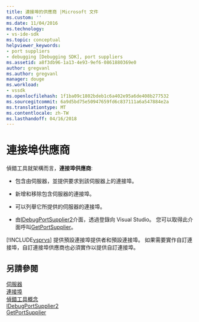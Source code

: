 ```yaml
---
title: 連接埠的供應商 |Microsoft 文件
ms.custom: ''
ms.date: 11/04/2016
ms.technology:
- vs-ide-sdk
ms.topic: conceptual
helpviewer_keywords:
- port suppliers
- debugging [Debugging SDK], port suppliers
ms.assetid: a8f3db96-1a13-4e93-9ef6-0861880369e0
author: gregvanl
ms.author: gregvanl
manager: douge
ms.workload:
- vssdk
ms.openlocfilehash: 1f1ba09c1802bdeb1c6a402e95a6de408b277532
ms.sourcegitcommit: 6a9d5bd75e50947659fd6c837111a6a547884e2a
ms.translationtype: MT
ms.contentlocale: zh-TW
ms.lasthandoff: 04/16/2018
---
```

# <a name="port-suppliers"></a>連接埠供應商
偵錯工具就架構而言，**連接埠供應商**:  
  
-   包含由伺服器，並提供要求到該伺服器上的連接埠。  
  
-   新增和移除包含伺服器的連接埠。  
  
-   可以列舉它所提供的伺服器的連接埠。  
  
-   由[IDebugPortSupplier2](../../extensibility/debugger/reference/idebugportsupplier2.md)介面，透過登錄向 Visual Studio。 您可以取得此介面呼叫[GetPortSupplier](../../extensibility/debugger/reference/idebugcoreserver2-getportsupplier.md)。  
  
 [!INCLUDE[vsprvs](../../code-quality/includes/vsprvs_md.md)] 提供預設連接埠提供者和預設連接埠。 如果需要實作自訂連接埠，自訂連接埠供應商也必須實作以提供自訂連接埠。  
  
## <a name="see-also"></a>另請參閱  
 [伺服器](../../extensibility/debugger/servers-visual-studio-sdk.md)   
 [連接埠](../../extensibility/debugger/ports.md)   
 [偵錯工具概念](../../extensibility/debugger/debugger-concepts.md)   
 [IDebugPortSupplier2](../../extensibility/debugger/reference/idebugportsupplier2.md)   
 [GetPortSupplier](../../extensibility/debugger/reference/idebugcoreserver2-getportsupplier.md)